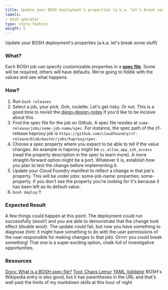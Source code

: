 ```yaml
---
title: Update your BOSH deployment's properties (a.k.a. let's break some stuff)
labels:
- bosh operator
type: story-feature
weight: 5
---
```


Update your BOSH deployment's properties (a.k.a. let's break some stuff)
### What?
Each BOSH job can specify customizable properties in a **[spec file](http://bosh.io/docs/jobs.html#spec)**. Some will be required, others will have defaults. We're going to fiddle with the values and see what happens.

### How?
1. Run `bosh releases`
1. Select a job, your pick. Ooh, roulette. Let's get risky. Or not. This is a good time to revisit the [diego-design-notes](https://github.com/cloudfoundry/diego-design-notes) if you'd like to be incisive about this.
1. Find the spec file for the job on Github. A spec file resides at `some-release/jobs/some-job-name/spec`. For instance, the spec path of the cf-release haproxy job is `https://github.com/cloudfoundry/cf-release/blob/master/jobs/haproxy/spec`.
1. Choose a spec property where you expect to be able to tell if the value changes. An example in haproxy might be `cc.allow_app_ssh_access` (read the property description in the spec to learn more). A more straight-forward option might be a port. Whatever it is, establish how you plan to test the change before implementing it.
1. Update your Cloud Foundry manifest to reflect a change in that job's property. This will be under jobs: some-job-name: properties: some-property. If you don't see the property you're looking for it's because it has been left as its default value.
1. `bosh deploy` !!

### Expected Result
A few things could happen at this point. The deployment could run successfully (woot!) and you are able to demonstrate that the change took effect (double woot). The update could fail, but now you have something to diagnose (hint: it might have something to do with the user permissions of the user responsible for making changes to that job). Orrrrr you could break something! That one is a super exciting option, chalk full of investigative opportunities.

### Resources
[Docs: What is a BOSH spec file?](http://bosh.io/docs/jobs.html#spec)
[Tool: Chaos Lemur](https://github.com/strepsirrhini-army/chaos-lemur)
[YAML Validator](http://codebeautify.org/yaml-validator)
BOSH's Wikipedia entry is also good, but it has parentheses in the URL and that's well past the limits of my markdown skills at this hour of night